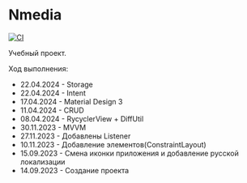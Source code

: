  # Nmedia
[![CI](https://github.com/CapriKorP/Nmedia/actions/workflows/build.yml/badge.svg?branch=master)](https://github.com/CapriKorP/Nmedia/actions/workflows/build.yml)

Учебный проект.

Ход выполнения:

* 22.04.2024 - Storage
* 22.04.2024 - Intent
* 17.04.2024 - Material Design 3
* 11.04.2024 - CRUD
* 08.04.2024 - RycyclerView + DiffUtil
* 30.11.2023 - MVVM
* 27.11.2023 - Добавлены Listener
* 10.11.2023 - Добавление элементов(ConstraintLayout)
* 15.09.2023 - Смена иконки приложения и добавление русской локализации
* 14.09.2023 - Создание проекта

